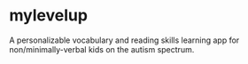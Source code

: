 # mylevelup
A personalizable vocabulary and reading skills learning app for non/minimally-verbal kids on the autism spectrum.
